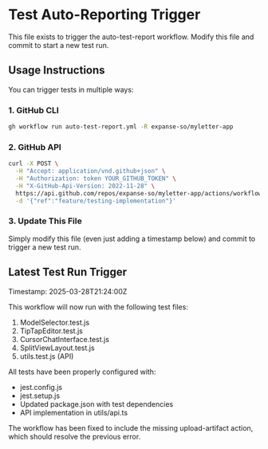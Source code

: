 # Test Auto-Reporting Trigger

This file exists to trigger the auto-test-report workflow. Modify this file and commit to start a new test run.

## Usage Instructions

You can trigger tests in multiple ways:

### 1. GitHub CLI
```bash
gh workflow run auto-test-report.yml -R expanse-so/myletter-app
```

### 2. GitHub API
```bash
curl -X POST \
  -H "Accept: application/vnd.github+json" \
  -H "Authorization: token YOUR_GITHUB_TOKEN" \
  -H "X-GitHub-Api-Version: 2022-11-28" \
  https://api.github.com/repos/expanse-so/myletter-app/actions/workflows/auto-test-report.yml/dispatches \
  -d '{"ref":"feature/testing-implementation"}'
```

### 3. Update This File
Simply modify this file (even just adding a timestamp below) and commit to trigger a new test run.

## Latest Test Run Trigger
Timestamp: 2025-03-28T21:24:00Z  

This workflow will now run with the following test files:
1. ModelSelector.test.js
2. TipTapEditor.test.js
3. CursorChatInterface.test.js
4. SplitViewLayout.test.js
5. utils.test.js (API)

All tests have been properly configured with:
- jest.config.js
- jest.setup.js
- Updated package.json with test dependencies
- API implementation in utils/api.ts

The workflow has been fixed to include the missing upload-artifact action, which should resolve the previous error.